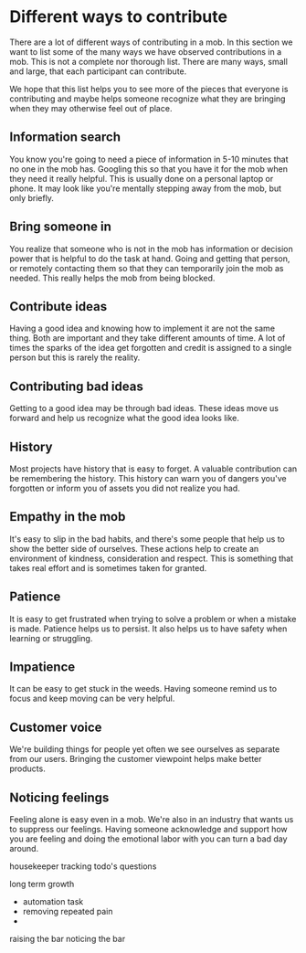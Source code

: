 # Different ways to contribute

There are a lot of different ways of contributing in a mob. In this section we want to list some of the many ways we have observed contributions in a mob. This is not a complete nor thorough list. There are many ways, small and large, that each participant can contribute.

We hope that this list helps you to see more of the pieces that everyone is contributing and maybe helps someone recognize what they are bringing when they may otherwise feel out of place.

## Information search

You know you're going to need a piece of information in 5-10 minutes that no one in the mob has. Googling this so that you have it for the mob when they need it really helpful. This is usually done on a personal laptop or phone. It may look like you're mentally stepping away from the mob, but only briefly.  

## Bring someone in

You realize that someone who is not in the mob has information or decision power that is helpful to do the task at hand. Going and getting that person, or remotely contacting them so that they can temporarily join the mob as needed. This really helps the mob from being blocked.

## Contribute ideas

Having a good idea and knowing how to implement it are not the same thing. Both are important and they take different amounts of time. A lot of times the sparks of the idea get forgotten and credit is assigned to a single person but this is rarely the reality.

## Contributing bad ideas

Getting to a good idea may be through bad ideas. These ideas move us forward and help us recognize what the good idea looks like.

## History

Most projects have history that is easy to forget. A valuable contribution can be remembering the history. This history can warn you of dangers you've forgotten or inform you of assets you did not realize you had.

## Empathy in the mob

It's easy to slip in the bad habits, and there's some people that help us to show the better side of ourselves. These actions help to create an environment of kindness, consideration and respect. This is something that takes real effort and is sometimes taken for granted.

## Patience

It is easy to get frustrated when trying to solve a problem or when a mistake is made. Patience helps us to persist. It also helps us to have safety when learning or struggling.

## Impatience

It can be easy to get stuck in the weeds. Having someone remind us to focus and keep moving can be very helpful.

## Customer voice

We're building things for people yet often we see ourselves as separate from our users. Bringing the customer viewpoint helps make better products.

## Noticing feelings

Feeling alone is easy even in a mob. We're also in an industry that wants us to suppress our feelings. Having someone acknowledge and support how you are feeling and doing the emotional labor with you can turn a bad day around.





housekeeper
tracking todo's
questions

long term growth
- automation task
- removing repeated pain
-

raising the bar
noticing the bar
